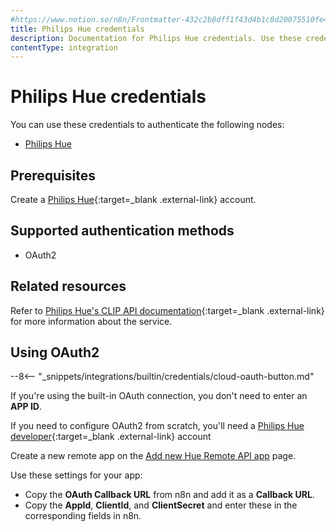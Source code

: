 ```yaml
---
#https://www.notion.so/n8n/Frontmatter-432c2b8dff1f43d4b1c8d20075510fe4
title: Philips Hue credentials
description: Documentation for Philips Hue credentials. Use these credentials to authenticate Philips Hue in n8n, a workflow automation platform.
contentType: integration
---
```


# Philips Hue credentials

You can use these credentials to authenticate the following nodes:

- [Philips Hue](/integrations/builtin/app-nodes/n8n-nodes-base.philipshue/)

## Prerequisites

Create a [Philips Hue](https://www.philips-hue.com/en-us){:target=_blank .external-link} account.

## Supported authentication methods

- OAuth2

## Related resources

Refer to [Philips Hue's CLIP API documentation](https://developers.meethue.com/develop/hue-api-v2/api-reference/){:target=_blank .external-link} for more information about the service.

## Using OAuth2

--8<-- "_snippets/integrations/builtin/credentials/cloud-oauth-button.md"

If you're using the built-in OAuth connection, you don't need to enter an **APP ID**.

If you need to configure OAuth2 from scratch, you'll need a [Philips Hue developer](https://developers.meethue.com/){:target=_blank .external-link} account

Create a new remote app on the [Add new Hue Remote API app](https://developers.meethue.com/add-new-hue-remote-api-app/) page.

Use these settings for your app:

- Copy the **OAuth Callback URL** from n8n and add it as a **Callback URL**.
- Copy the **AppId**, **ClientId**, and **ClientSecret** and enter these in the corresponding fields in n8n.
